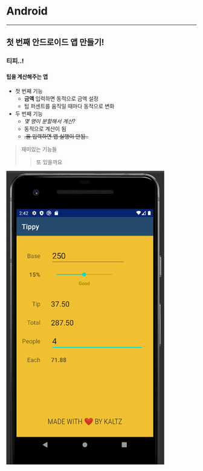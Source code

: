 # Android
---
## 첫 번째 안드로이드 앱 만들기!

### 티피..!

#### 팁을 계산해주는 앱

- 첫 번째 기능
   - **금액** 입력하면 동적으로 금액 설정
   - 팁 퍼센트를 움직일 때마다 동적으로 변화
- 두 번째 기능
  - *몇 명이 분할해서 계산?*
  - 동적으로 계산이 됨
  - ~~.을 입력하면 앱 실행이 안됨..~~

> 재미있는 기능들
>> 또 있을까요

![이미지 연습](./images/android_tippy1.png)
